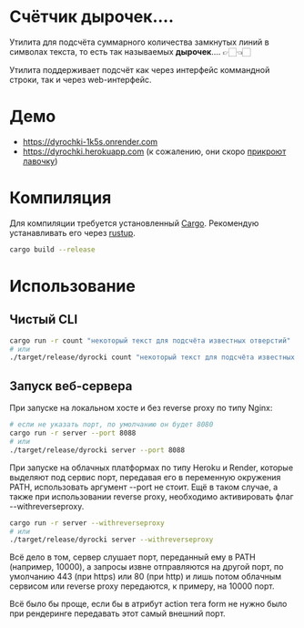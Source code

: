 # Счётчик дырочек....

Утилита для подсчёта суммарного количества замкнутых линий в символах текста, то есть так называемых **дырочек**.... 👉🏻👈🏻

Утилита поддерживает подсчёт как через интерфейс коммандной строки, так и через web-интерфейс.

# Демо

* https://dyrochki-1k5s.onrender.com
* https://dyrochki.herokuapp.com (к сожалению, они скоро [прикроют лавочку](https://www.reddit.com/r/Heroku/comments/wxh4hv/starting_november_28_2022_free_heroku_dynos_free/))


# Компиляция

Для компиляции требуется установленный [Cargo](https://github.com/rust-lang/cargo). Рекомендую устанавливать его через [rustup](https://rustup.rs).

```bash
cargo build --release
```

# Использование

## Чистый CLI

```bash
cargo run -r count "некоторый текст для подсчёта известных отверстий"
# или
./target/release/dyrocki count "некоторый текст для подсчёта известных отверстий"
```

## Запуск веб-сервера

При запуске на локальном хосте и без reverse proxy по типу Nginx:

```bash
# если не указать порт, по умолчанию он будет 8080
cargo run -r server --port 8088
# или
./target/release/dyrocki server --port 8088
```

При запуске на облачных платформах по типу Heroku и Render, которые выделяют под сервис порт, передавая его в переменную окружения PATH, использовать аргумент --port не стоит. Ещё в таком случае, а также при использовании reverse proxy, необходимо активировать флаг --withreverseproxy.

```bash
cargo run -r server --withreverseproxy
# или
./target/release/dyrocki server --withreverseproxy
```
Всё дело в том, сервер слушает порт, переданный ему в PATH (например, 10000), а запросы извне отправляются на другой порт, по умолчанию 443 (при https) или 80 (при http) и лишь потом облачным сервисом или reverse proxy передаются, к примеру, на 10000 порт.

Всё было бы проще, если бы в атрибут action тега form не нужно было при рендеринге передавать этот самый внешний порт.
